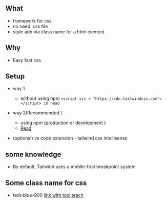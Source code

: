 ## What

- framework for css
- no need .css file
- style add via class name for a html element

## Why

- Easy fast css

## Setup

- way 1
    
    - without using npm `<script src = "https://cdn.tailwindcss.com"></script> in head`
- way 2(Recommended )
    
    - using npm (production or development )
    - [Read](https://tailwindcss.com/docs/installation/using-postcss)
- (optional) vs code extension - tailwind css intellisense
    

## some knowledge

- By default, Tailwind uses a mobile-first breakpoint system

## Some class name for css

- text-blue-900
[link with tool teach](TOOL_TEACH)